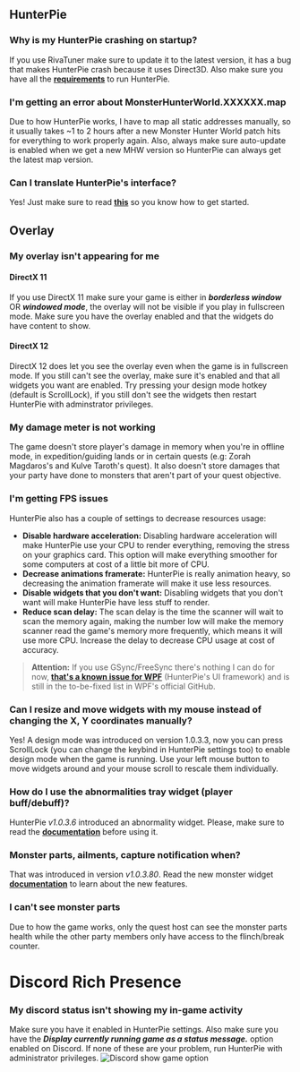 
## HunterPie
### Why is my HunterPie crashing on startup?
If you use RivaTuner make sure to update it to the latest version, it has a bug that makes HunterPie crash because it uses Direct3D. Also make sure you have all the [**requirements**](https://haato3o.github.io/HunterPie/HunterPie/installation#requirements) to run HunterPie.

### I'm getting an error about MonsterHunterWorld.XXXXXX.map

Due to how HunterPie works, I have to map all static addresses manually, so it usually takes ~1 to 2 hours after a new Monster Hunter World patch hits for everything to work properly again. Also, always make sure auto-update is enabled when we get a new MHW version so HunterPie can always get the latest map version.

### Can I translate HunterPie's interface?
Yes! Just make sure to read [**this**](https://github.com/Haato3o/HunterPie/wiki/Localization) so you know how to get started.

## Overlay

### My overlay isn't appearing for me

#### DirectX 11
If you use DirectX 11 make sure your game is either in ***borderless window*** OR ***windowed mode***, the overlay will not be visible if you play in fullscreen mode. Make sure you have the overlay enabled and that the widgets do have content to show.

#### DirectX 12
DirectX 12 does let you see the overlay even when the game is in fullscreen mode. If you still can't see the overlay, make sure it's enabled and that all widgets you want are enabled. Try pressing your design mode hotkey (default is ScrollLock), if you still don't see the widgets then restart HunterPie with adminstrator privileges.

### My damage meter is not working

The game doesn't store player's damage in memory when you're in offline mode, in expedition/guiding lands or in certain quests (e.g: Zorah Magdaros's and Kulve Taroth's quest). It also doesn't store damages that your party have done to monsters that aren't part of your quest objective.

### I'm getting FPS issues

HunterPie also has a couple of settings to decrease resources usage:
- **Disable hardware acceleration:** Disabling hardware acceleration will make HunterPie use your CPU to render everything, removing the stress on your graphics card. This option will make everything smoother for some computers at cost of a little bit more of CPU.
- **Decrease animations framerate:** HunterPie is really animation heavy, so decreasing the animation framerate will make it use less resources.
- **Disable widgets that you don't want:** Disabling widgets that you don't want will make HunterPie have less stuff to render.
- **Reduce scan delay:** The scan delay is the time the scanner will wait to scan the memory again, making the number low will make the memory scanner read the game's memory more frequently, which means it will use more CPU. Increase the delay to decrease CPU usage at cost of accuracy.
> **Attention:** If you use GSync/FreeSync there's nothing I can do for now, [**that's a known issue for WPF**](https://github.com/dotnet/wpf/issues/2294) (HunterPie's UI framework) and is still in the to-be-fixed list in WPF's official GitHub.


### Can I resize and move widgets with my mouse instead of changing the X, Y coordinates manually?
Yes! A design mode was introduced on version 1.0.3.3, now you can press ScrollLock (you can change the keybind in HunterPie settings too) to enable design mode when the game is running. Use your left mouse button to move widgets around and your mouse scroll to rescale them individually.


### How do I use the abnormalities tray widget (player buff/debuff)?
HunterPie *v1.0.3.6* introduced an abnormality widget. Please, make sure to read the [**documentation**](https://github.com/Haato3o/HunterPie/wiki/Abnormalities-Tray) before using it.

### Monster parts, ailments, capture notification when?
That was introduced in version *v1.0.3.80*. Read the new monster widget [**documentation**](https://github.com/Haato3o/HunterPie/wiki/Monster-Widget) to learn about the new features.

### I can't see monster parts
Due to how the game works, only the quest host can see the monster parts health while the other party members only have access to the flinch/break counter.

# Discord Rich Presence

### My discord status isn't showing my in-game activity
Make sure you have it enabled in HunterPie settings. Also make sure you have the ***Display currently running game as a status message.*** option enabled on Discord. If none of these are your problem, run HunterPie with administrator privileges.
![Discord show game option](https://cdn.discordapp.com/attachments/402557384209203200/693553071581692024/unknown.png)